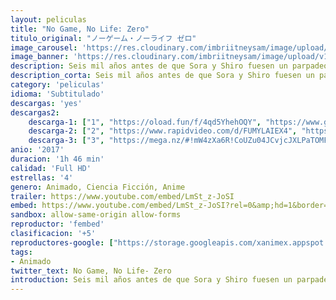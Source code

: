 ```yaml
---
layout: peliculas
title: "No Game, No Life: Zero"
titulo_original: "ノーゲーム・ノーライフ ゼロ"
image_carousel: 'https://res.cloudinary.com/imbriitneysam/image/upload/v1543458925/game-poster-min.jpg'
image_banner: 'https://res.cloudinary.com/imbriitneysam/image/upload/v1543458927/game-banner-min.jpg'
description: Seis mil años antes de que Sora y Shiro fuesen un parpadeo en la historia de Disboard, la guerra consumió la tierra, desgarrando los cielos, destruyendo estrellas e incluso amenazando con aniquilar a la raza humana. En medio del caos y la destrucción, un joven llamado Riku conduce a la humanidad hacia el mañana en que creía su corazón. Un día, en las ruinas de una ciudad de los elfos, conoce a Shuvi, una mujer exiliada llamada Ex-machina que le pide que enseñe ella lo que significa tener un corazón humano.
description_corta: Seis mil años antes de que Sora y Shiro fuesen un parpadeo en la historia de Disboard, la guerra consumió la tierra, desgarrando los cielos, destruyendo estrellas e incluso amenazando con aniquilar a la raza humana. En medio del caos y...
category: 'peliculas'
idioma: 'Subtitulado'
descargas: 'yes'
descargas2:
    descarga-1: ["1", "https://oload.fun/f/4qd5YhehOQY", "https://www.google.com/s2/favicons?domain=openload.co","OpenLoad","https://res.cloudinary.com/imbriitneysam/image/upload/v1541473684/mexico.png", "Latino", "Full HD"]
    descarga-2: ["2", "https://www.rapidvideo.com/d/FUMYLAIEX4", "https://www.google.com/s2/favicons?domain=www.rapidvideo.com","RapidVideo","https://res.cloudinary.com/imbriitneysam/image/upload/v1541473684/mexico.png", "Latino", "Full HD"]
    descarga-3: ["3", "https://mega.nz/#!mW4zXa6R!CoUZu04JCvjcJXLPaTOMFHFDLQd3qSkktHQGTwMZ1RE", "https://www.google.com/s2/favicons?domain=mega.nz","Mega","https://res.cloudinary.com/imbriitneysam/image/upload/v1541473684/mexico.png", "Latino", "Full HD"]
anio: '2017'
duracion: '1h 46 min'
calidad: 'Full HD'
estrellas: '4'
genero: Animado, Ciencia Ficción, Anime
trailer: https://www.youtube.com/embed/LmSt_z-JoSI
embed: https://www.youtube.com/embed/LmSt_z-JoSI?rel=0&amp;hd=1&border=0&wmode=opaque&enablejsapi=1&modestbranding=1&controls=1&showinfo=1
sandbox: allow-same-origin allow-forms
reproductor: 'fembed'
clasificacion: '+5'
reproductores-google: ["https://storage.googleapis.com/xanimex.appspot.com/8e7d099025fba7fa23423ed09a9c3712.mp4"]
tags:
- Animado
twitter_text: No Game, No Life- Zero
introduction: Seis mil años antes de que Sora y Shiro fuesen un parpadeo en la historia de Disboard, la guerra consumió la tierra, desgarrando los cielos, destruyendo estrellas e incluso amenazando con aniquilar a la raza humana. En medio del caos y...
---
```












